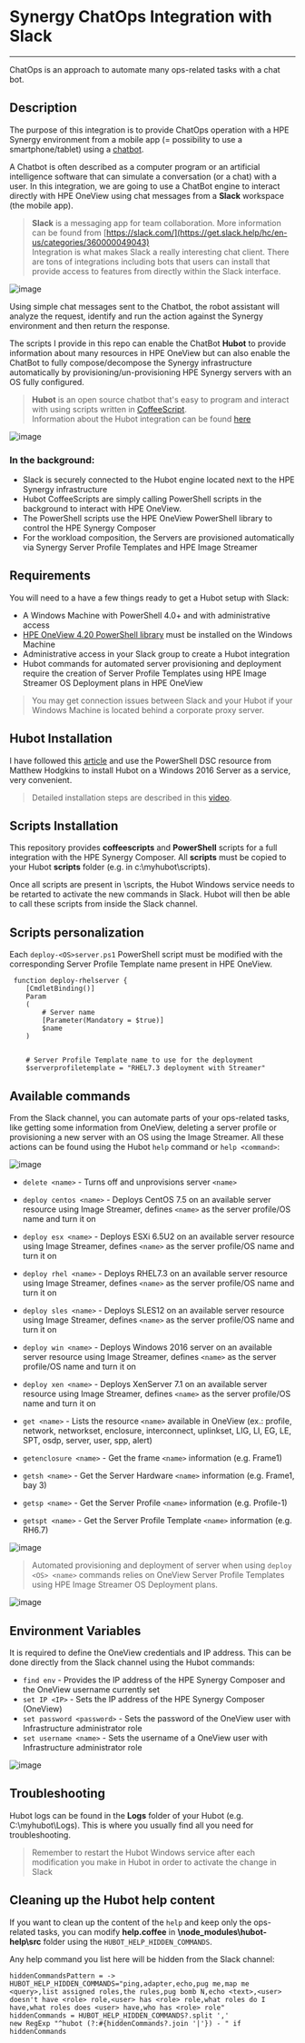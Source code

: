 # Synergy ChatOps Integration with Slack
----

ChatOps is an approach to automate many ops-related tasks with a chat bot. 

## Description

The purpose of this integration is to provide ChatOps operation with a HPE Synergy environment from a mobile app (= possibility to use a smartphone/tablet) using a [chatbot]( https://www.expertsystem.com/chatbot/).

A Chatbot is often described as a computer program or an artificial intelligence software that can simulate a conversation (or a chat) with a user. In this integration, we are going to use a ChatBot engine to interact directly with HPE OneView using chat messages from a **Slack** workspace (the mobile app).  

> **Slack** is a messaging app for team collaboration. More information can be found from [https://slack.com/](https://get.slack.help/hc/en-us/categories/360000049043)   
> Integration is what makes Slack a really interesting chat client. There are tons of integrations including bots that users can install that provide access to features from
> directly within the Slack interface.

![image](https://user-images.githubusercontent.com/13134334/59289960-a6dcdd00-8c77-11e9-8d87-53de017e2460.png)

Using simple chat messages sent to the Chatbot, the robot assistant will analyze the request, identify and run the action against the Synergy environment and then return the response. 

The scripts I provide in this repo can enable the ChatBot **Hubot** to provide information about many resources in HPE OneView but can also enable the ChatBot to fully compose/decompose the Synergy infrastructure automatically by provisioning/un-provisioning HPE Synergy servers with an OS fully configured.

> **Hubot** is an open source chatbot that's easy to program and interact with using scripts written in [CoffeeScript](https://en.wikipedia.org/wiki/CoffeeScript).  
> Information about the Hubot integration can be found [here](https://slack.com/apps/A0F7XDU93-hubot)

![image](https://user-images.githubusercontent.com/13134334/59511848-9f0b7b80-8eb7-11e9-928a-fb59f04aa28e.png)

### In the background: 
* Slack is securely connected to the Hubot engine located next to the HPE Synergy infrastructure
* Hubot CoffeeScripts are simply calling PowerShell scripts in the background to interact with HPE OneView. 
* The PowerShell scripts use the HPE OneView PowerShell library to control the HPE Synergy Composer 
* For the workload composition, the Servers are provisioned automatically via Synergy Server Profile Templates and HPE Image Streamer 


## Requirements
You will need to a have a few things ready to get a Hubot setup with Slack:

* A Windows Machine with PowerShell 4.0+ and with administrative access
* [HPE OneView 4.20 PowerShell library](https://github.com/HewlettPackard/POSH-HPOneView) must be installed on the Windows Machine
* Administrative access in your Slack group to create a Hubot integration
* Hubot commands for automated server provisioning and deployment require the creation of Server Profile Templates using HPE Image Streamer OS Deployment plans in HPE OneView

> You may get connection issues between Slack and your Hubot if your Windows Machine is located behind a corporate proxy server.


## Hubot Installation
I have followed this [article](https://hodgkins.io/chatops-on-windows-with-hubot-and-powershell) and use the PowerShell DSC resource from Matthew Hodgkins to install Hubot on a Windows 2016 Server as a service, very convenient. 
> Detailed installation steps are described in this [video](https://www.youtube.com/watch?v=Gh-vYprIo7c).

## Scripts Installation

This repository provides **coffeescripts** and **PowerShell** scripts for a full integration with the HPE Synergy Composer. 
All **scripts** must be copied to your Hubot **scripts** folder (e.g. in c:\myhubot\scripts).  

Once all scripts are present in \scripts, the Hubot Windows service needs to be retarted to activate the new commands in Slack.
Hubot will then be able to call these scripts from inside the Slack channel.

## Scripts personalization
Each `deploy-<OS>server.ps1` PowerShell script must be modified with the corresponding Server Profile Template name present in HPE OneView. 
 
```
 function deploy-rhelserver {
    [CmdletBinding()]
    Param
    (
        # Server name
        [Parameter(Mandatory = $true)]
        $name 
    )
 
 
    # Server Profile Template name to use for the deployment
    $serverprofiletemplate = "RHEL7.3 deployment with Streamer"

```

## Available commands
From the Slack channel, you can automate parts of your ops-related tasks, like getting some information from OneView, deleting a server profile or provisioning a new server with an OS using the Image Streamer. All these actions can be found using the Hubot ``help`` command or `help <command>`:
  
![image](https://user-images.githubusercontent.com/13134334/65963159-730e0900-e45a-11e9-9039-31df126eb3c1.png)
  

* `delete <name>` - Turns off and unprovisions server `<name>`  
  
* `deploy centos <name>` - Deploys CentOS 7.5 on an available server resource using Image Streamer, defines `<name>` as the server profile/OS name and turn it on 
* `deploy esx <name>` - Deploys ESXi 6.5U2 on an available server resource using Image Streamer, defines `<name>` as the server profile/OS name and turn it on
* `deploy rhel <name>` - Deploys RHEL7.3 on an available server resource using Image Streamer, defines `<name>` as the server profile/OS name and turn it on
* `deploy sles <name>` - Deploys SLES12 on an available server resource using Image Streamer, defines `<name>` as the server profile/OS name and turn it on 
* `deploy win <name>` - Deploys Windows 2016 server on an available server resource using Image Streamer, defines `<name>` as the server profile/OS name and turn it on
* `deploy xen <name>` - Deploys XenServer 7.1 on an available server resource using Image Streamer, defines `<name>` as the server profile/OS name and turn it on
  
* `get <name>` - Lists the resource `<name>` available in OneView (ex.: profile, network, networkset, enclosure, interconnect, uplinkset, LIG, LI, EG, LE, SPT, osdp, server, user, spp, alert)
* `getenclosure <name>` - Get the frame `<name>` information (e.g. Frame1)
* `getsh <name>` - Get the Server Hardware `<name>` information (e.g. Frame1, bay 3)
* `getsp <name>` - Get the Server Profile `<name>` information (e.g. Profile-1)
* `getspt <name>` - Get the Server Profile Template `<name>` information (e.g. RH6.7)

![image](https://user-images.githubusercontent.com/13134334/65963354-e0ba3500-e45a-11e9-8d51-6b9d30d9fba8.png)
  
> Automated provisioning and deployment of server when using `deploy <OS> <name>` commands relies on OneView Server Profile Templates using HPE Image Streamer OS Deployment plans.



![image](https://user-images.githubusercontent.com/13134334/59421884-abb4a480-8dcf-11e9-953e-8f86187d0dfb.png)


## Environment Variables
It is required to define the OneView credentials and IP address. This can be done directly from the Slack channel using the Hubot commands: 
 
* `find env` - Provides the IP address of the HPE Synergy Composer and the OneView username currently set  
* `set IP <IP>` - Sets the IP address of the HPE Synergy Composer (OneView)
* `set password <password>` - Sets the password of the OneView user with Infrastructure administrator role  
* `set username <name>` - Sets the username of a OneView user with Infrastructure administrator role

![image](https://user-images.githubusercontent.com/13134334/59512244-9ff0dd00-8eb8-11e9-9167-9c767dad787e.png)

## Troubleshooting
Hubot logs can be found in the **Logs** folder of your Hubot (e.g. C:\myhubot\Logs). This is where you usually find all you need for troubleshooting.

> Remember to restart the Hubot Windows service after each modification you make in Hubot in order to activate the change in Slack

## Cleaning up the Hubot help content
If you want to clean up the content of the ``help`` and keep only the ops-related tasks, you can modify **help.coffee** in **\node_modules\hubot-help\src** folder using the ``HUBOT_HELP_HIDDEN_COMMANDS``.   

Any help command you list here will be hidden from the Slack channel:

```
hiddenCommandsPattern = -> HUBOT_HELP_HIDDEN_COMMANDS="ping,adapter,echo,pug me,map me <query>,list assigned roles,the rules,pug bomb N,echo <text>,<user> doesn't have <role> role,<user> has <role> role,what roles do I have,what roles does <user> have,who has <role> role"
hiddenCommands = HUBOT_HELP_HIDDEN_COMMANDS?.split ','
new RegExp "^hubot (?:#{hiddenCommands?.join '|'}) - " if hiddenCommands
```
